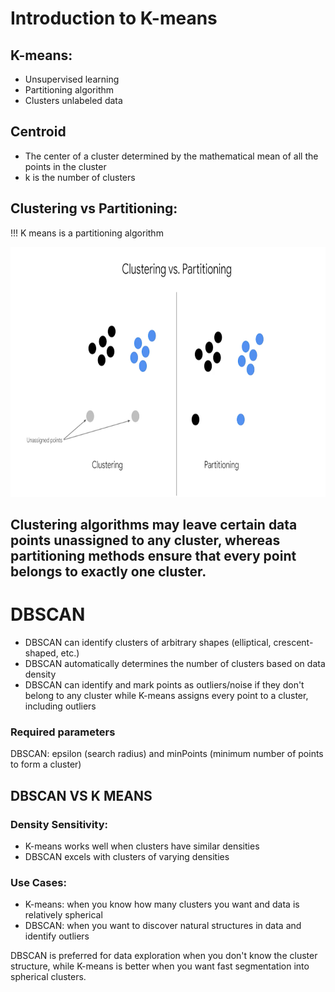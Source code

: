 # Introduction to K-means
## K-means:
* Unsupervised learning
* Partitioning algorithm
* Clusters unlabeled data

## Centroid
* The center of a cluster determined by the mathematical mean of all the points in the cluster
* k is the number of clusters

## Clustering vs Partitioning:
!!! K means is a partitioning algorithm

<img src="img.png" alt="Partitioning vs Clustering" height="400"/>

Clustering algorithms may leave certain data points unassigned to any cluster, whereas partitioning methods ensure that every point belongs to exactly one cluster.
---
# DBSCAN
* DBSCAN can identify clusters of arbitrary shapes (elliptical, crescent-shaped, etc.)
* DBSCAN automatically determines the number of clusters based on data density
* DBSCAN can identify and mark points as outliers/noise if they don't belong to any cluster while K-means assigns every point to a cluster, including outliers

### Required parameters 
DBSCAN: epsilon (search radius) and minPoints (minimum number of points to form a cluster)

## DBSCAN VS K MEANS
### Density Sensitivity:
* K-means works well when clusters have similar densities
* DBSCAN excels with clusters of varying densities 

### Use Cases:
* K-means: when you know how many clusters you want and data is relatively spherical
* DBSCAN: when you want to discover natural structures in data and identify outliers

DBSCAN is preferred for data exploration when you don't know the cluster structure, while K-means is better when you want fast segmentation into spherical clusters.


